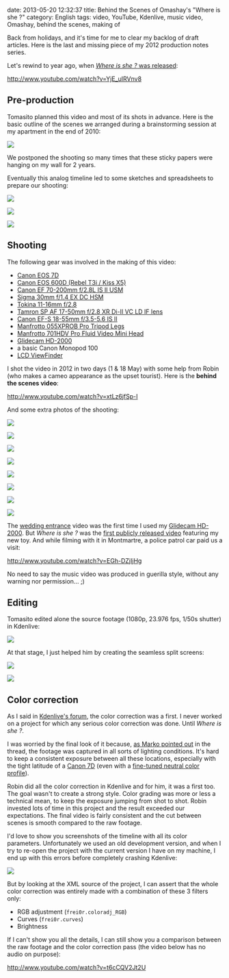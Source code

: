 date: 2013-05-20 12:32:37
title: Behind the Scenes of Omashay's "Where is she ?"
category: English
tags: video, YouTube, Kdenlive, music video, Omashay, behind the scenes, making of


Back from holidays, and it's time for me to clear my backlog of draft articles. Here is the last and missing piece of my 2012 production notes series.

Let's rewind to year ago, when [*Where is she ?* was released](http://kevin.deldycke.com/2012/08/where-is-she-music-video-released/):

http://www.youtube.com/watch?v=YjE_uIRVnv8


## Pre-production

Tomasito planned this video and most of its shots in advance. Here is the basic outline of the scenes we arranged during a brainstorming session at my apartment in the end of 2010:

![](/uploads/2013/where-is-she-scenes-timeline.jpg)

We postponed the shooting so many times that these sticky papers were hanging on my wall for 2 years.

Eventually this analog timeline led to some sketches and spreadsheets to prepare our shooting:

![](/uploads/2013/where-id-she-preproduction-sketches.jpg)

![](/uploads/2013/where-is-she-roadbook.png)

![](/uploads/2013/where-is-she-sequence.png)


## Shooting

The following gear was involved in the making of this video:

  * [Canon EOS 7D](http://www.amazon.com/dp/B002NEGTTW/?tag=kevideld-20)
  * [Canon EOS 600D (Rebel T3i / Kiss X5)](http://www.amazon.com/dp/B004M170YC/?tag=kevideld-20)
  * [Canon EF 70-200mm f/2.8L IS II USM](http://www.amazon.com/dp/B0033PRWSW/?tag=kevideld-20)
  * [Sigma 30mm f/1.4 EX DC HSM](http://www.amazon.com/dp/B0007U0GZM/?tag=kevideld-20)
  * [Tokina 11-16mm f/2.8](http://www.amazon.com/dp/B0014Z3XMC/?tag=kevideld-20)
  * [Tamron SP AF 17-50mm f/2.8 XR Di-II VC LD IF lens](http://www.amazon.com/dp/B002LVUIXA/?tag=kevideld-20)
  * [Canon EF-S 18-55mm f/3.5-5.6 IS II](http://www.amazon.com/dp/B000V5K3FG/?tag=kevideld-20)
  * [Manfrotto 055XPROB Pro Tripod Legs](http://www.amazon.com/dp/B000UMX7FI/?tag=kevideld-20)
  * [Manfrotto 701HDV Pro Fluid Video Mini Head](http://www.amazon.com/dp/B001AT314M/?tag=kevideld-20)
  * [Glidecam HD-2000](http://www.amazon.com/dp/B0020LB0MO/?tag=kevideld-20)
  * a basic Canon Monopod 100
  * [LCD ViewFinder](http://www.amazon.com/dp/B003A2BU5E/?tag=kevideld-20)


I shot the video in 2012 in two days (1 & 18 May) with some help from Robin (who makes a cameo appearance as the upset tourist). Here is the **behind the scenes video**:

http://www.youtube.com/watch?v=xtLz6jfSp-I


And some extra photos of the shooting:

![](/uploads/2013/where-is-she-behind-the-scenes-001.jpg)

![](/uploads/2013/where-is-she-behind-the-scenes-003.jpg)

![](/uploads/2013/where-is-she-behind-the-scenes-006.jpg)

![](/uploads/2013/where-is-she-behind-the-scenes-008.jpg)

![](/uploads/2013/where-is-she-behind-the-scenes-009.jpg)

![](/uploads/2013/where-is-she-behind-the-scenes-010.jpg)

![](/uploads/2013/where-is-she-behind-the-scenes-013.jpg)

![](/uploads/2013/where-is-she-behind-the-scenes-021.jpg)


The [wedding entrance](http://kevin.deldycke.com/2012/11/wedding-entrance-paris-video-postcard/) video was the first time I used my [Glidecam HD-2000](http://www.amazon.com/dp/B0020LB0MO/?tag=kevideld-20). But *Where is she ?* was the [first publicly released video](http://kevin.deldycke.com/2012/08/where-is-she-music-video-released/) featuring my new toy. And while filming with it in Montmartre, a police patrol car paid us a visit:

http://www.youtube.com/watch?v=EGh-DZjIjHg

No need to say the music video was produced in guerilla style, without any warning nor permission... ;)


## Editing

Tomasito edited alone the source footage (1080p, 23.976 fps, 1/50s shutter) in Kdenlive:

![](/uploads/2013/where-is-she-ungraded-kdenlive-timeline.jpg)


At that stage, I just helped him by creating the seamless split screens:

![](/uploads/2013/where-is-she-split-screen-001.jpg)

![](/uploads/2013/where-is-she-split-screen-002.jpg)


## Color correction

As I said in [Kdenlive's forum](http://forum.kde.org/viewtopic.php?f=266&t=112313#p270103), the color correction was a first. I never worked on a project for which any serious color correction was done. Until *Where is she ?*.

I was worried by the final look of it because, [as Marko pointed out](http://forum.kde.org/viewtopic.php?f=266&t=112313#p270102) in the thread, the footage was captured in all sorts of lighting conditions. It's hard to keep a consistent exposure between all these locations, especially with the tight latitude of a [Canon 7D](http://www.amazon.com/dp/B002NEGTTW/?tag=kevideld-20) (even with a [fine-tuned neutral color profile](http://prolost.com/flat)).

Robin did all the color correction in Kdenlive and for him, it was a first too. The goal wasn't to create a strong style. Color grading was more or less a technical mean, to keep the exposure jumping from shot to shot. Robin invested lots of time in this project and the result exceeded our expectations. The final video is fairly consistent and the cut between scenes is smooth compared to the raw footage.

I'd love to show you screenshots of the timeline with all its color parameters. Unfortunately we used an old development version, and when I try to re-open the project with the current version I have on my machine, I end up with this errors before completely crashing Kdenlive:

![](/uploads/2013/kdenlive-missing-color-filters.png)

But by looking at the XML source of the project, I can assert that the whole color correction was entirely made with a combination of these 3 filters only:

  * RGB adjustment (`frei0r.coloradj_RGB`)
  * Curves (`frei0r.curves`)
  * Brightness

If I can't show you all the details, I can still show you a comparison between the raw footage and the color correction pass (the video below has no audio on purpose):

http://www.youtube.com/watch?v=t6cCQV2Jt2U
